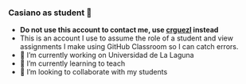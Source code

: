 ### Casiano as student 👋

- **Do not use this account to contact me, use [crguezl](https://github.com/crguezl) instead**
- This is an account I use to assume the role of a student and view assignments I make using GitHub Classroom so I can catch errors.
- 🔭 I’m currently working on Universidad de La Laguna
- 🌱 I’m currently learning to teach
- 👯 I’m looking to collaborate with my students
